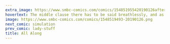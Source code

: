 ```yaml
---
extra_image: https://www.smbc-comics.com/comics/154851955420190126after.png
hovertext: The middle clause there has to be said breathlessly, and as fast as possible.
image: https://www.smbc-comics.com/comics/1548519493-20190126.png
next_comic: simulation
prev_comic: lady-stuff
title: All Along
---
```


